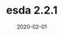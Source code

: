 ---
title: esda 2.2.1
date: 2020-02-01
description: esda 2.2.1 released on PyPI. This release includes bug fixes related to the Pandas 1.0 release. Release Notes are here.
type: news
month: "02.01"
year: "2020"
rls: "02.01.2020"
link: "https://pypi.org/project/esda/2.2.1/"
---